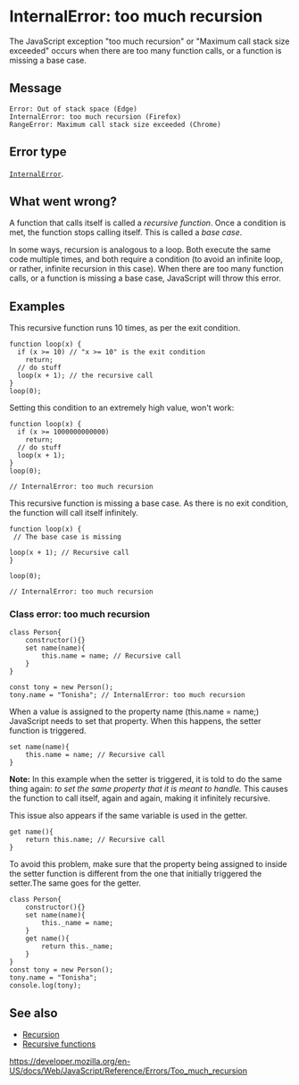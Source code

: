 # InternalError: too much recursion

The JavaScript exception "too much recursion" or "Maximum call stack size exceeded" occurs when there are too many function calls, or a function is missing a base case.

## Message

    Error: Out of stack space (Edge)
    InternalError: too much recursion (Firefox)
    RangeError: Maximum call stack size exceeded (Chrome)

## Error type

[`InternalError`](../global_objects/internalerror).

## What went wrong?

A function that calls itself is called a _recursive function_. Once a condition is met, the function stops calling itself. This is called a _base case_.

In some ways, recursion is analogous to a loop. Both execute the same code multiple times, and both require a condition (to avoid an infinite loop, or rather, infinite recursion in this case). When there are too many function calls, or a function is missing a base case, JavaScript will throw this error.

## Examples

This recursive function runs 10 times, as per the exit condition.

    function loop(x) {
      if (x >= 10) // "x >= 10" is the exit condition
        return;
      // do stuff
      loop(x + 1); // the recursive call
    }
    loop(0);

Setting this condition to an extremely high value, won't work:

    function loop(x) {
      if (x >= 1000000000000)
        return;
      // do stuff
      loop(x + 1);
    }
    loop(0);

    // InternalError: too much recursion

This recursive function is missing a base case. As there is no exit condition, the function will call itself infinitely.

    function loop(x) {
     // The base case is missing

    loop(x + 1); // Recursive call
    }

    loop(0);

    // InternalError: too much recursion

### Class error: too much recursion

    class Person{
        constructor(){}
        set name(name){
            this.name = name; // Recursive call
        }
    }

    const tony = new Person();
    tony.name = "Tonisha"; // InternalError: too much recursion

When a value is assigned to the property name (this.name = name;) JavaScript needs to set that property. When this happens, the setter function is triggered.

    set name(name){
        this.name = name; // Recursive call
    }

**Note:** In this example when the setter is triggered, it is told to do the same thing again: _to set the same property that it is meant to handle._ This causes the function to call itself, again and again, making it infinitely recursive.

This issue also appears if the same variable is used in the getter.

    get name(){
        return this.name; // Recursive call
    }

To avoid this problem, make sure that the property being assigned to inside the setter function is different from the one that initially triggered the setter.The same goes for the getter.

    class Person{
        constructor(){}
        set name(name){
            this._name = name;
        }
        get name(){
            return this._name;
        }
    }
    const tony = new Person();
    tony.name = "Tonisha";
    console.log(tony);

## See also

-   [Recursion](https://developer.mozilla.org/en-US/docs/Glossary/Recursion)
-   [Recursive functions](https://developer.mozilla.org/en-US/docs/Web/JavaScript/Guide/Functions#recursion)

<a href="https://developer.mozilla.org/en-US/docs/Web/JavaScript/Reference/Errors/Too_much_recursion" class="_attribution-link">https://developer.mozilla.org/en-US/docs/Web/JavaScript/Reference/Errors/Too_much_recursion</a>
